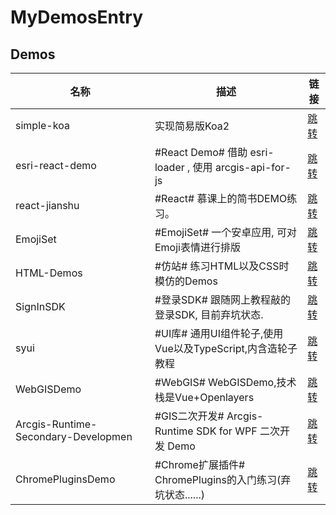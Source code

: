 # MyDemosEntry

## Demos
名称|描述|链接
-|-|-
simple-koa|实现简易版Koa2|[跳转](https://github.com/soitwaterdemos/simple-koa)
esri-react-demo|#React Demo# 借助 esri-loader , 使用 arcgis-api-for-js|[跳转](https://github.com/soitwaterdemos/esri-react-demo)
react-jianshu|#React# 慕课上的简书DEMO练习。|[跳转](https://github.com/soitwaterdemos/react-jianshu)
EmojiSet|#EmojiSet# 一个安卓应用, 可对Emoji表情进行排版|[跳转](https://github.com/soitwaterdemos/EmojiSet)
HTML-Demos|#仿站# 练习HTML以及CSS时模仿的Demos|[跳转](https://github.com/soitwaterdemos/HTML-Demos)
SignInSDK|#登录SDK# 跟随网上教程敲的登录SDK, 目前弃坑状态.|[跳转](https://github.com/soitwaterdemos/SignInSDK)
syui|#UI库# 通用UI组件轮子,使用Vue以及TypeScript,内含造轮子教程|[跳转](https://github.com/soitwaterdemos/syui)
WebGISDemo|#WebGIS# WebGISDemo,技术栈是Vue+Openlayers|[跳转](https://github.com/soitwaterdemos/WebGISDemo)
Arcgis-Runtime-Secondary-Developmen|#GIS二次开发# Arcgis-Runtime SDK for WPF 二次开发 Demo|[跳转](https://github.com/soitwaterdemos/Arcgis-Runtime-Secondary-Developmen)
ChromePluginsDemo|#Chrome扩展插件# ChromePlugins的入门练习(弃坑状态......)|[跳转](https://github.com/soitwaterdemos/ChromePluginsDemo)